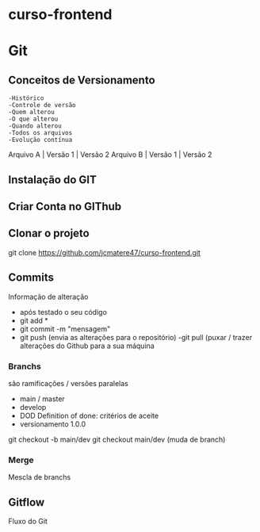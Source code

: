# curso-frontend
# Git
## Conceitos de  Versionamento
    -Histórico
    -Controle de versão
    -Quem alterou
    -O que alterou
    -Quando alterou
    -Todos os arquivos
    -Evolução contínua


Arquivo A  | Versão 1 | Versão 2 
Arquivo B  | Versão 1 | Versão 2


## Instalação do GIT

## Criar Conta no GIThub

## Clonar o projeto
git clone https://github.com/jcmatere47/curso-frontend.git

## Commits
Informação de alteração
- após testado o seu código 
- git add *
- git commit -m "mensagem"
- git push (envia as alterações para o repositório)
-git pull (puxar / trazer alterações do Github para a sua máquina

### Branchs
são ramificações / versões paralelas
- main / master
- develop
- DOD Definition of done: critérios de aceite
- versionamento 1.0.0

git checkout -b main/dev
git checkout main/dev (muda de branch)

### Merge
Mescla de branchs

## Gitflow
Fluxo do Git
